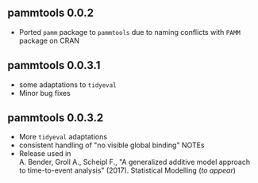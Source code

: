 ## pammtools 0.0.2

* Ported `pamm` package to `pammtools` due to naming conflicts with `PAMM`
package on CRAN

## pammtools 0.0.3.1
* some adaptations to `tidyeval`
* Minor bug fixes

## pammtools 0.0.3.2
* More `tidyeval` adaptations
* consistent handling of "no visible global binding" NOTEs
* Release used in <br>
A. Bender, Groll A., Scheipl F., "A generalized additive model approach to
time-to-event analysis" (2017). Statistical Modelling (*to appear*)
